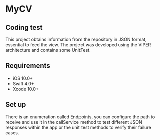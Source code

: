 # MyCV
## Coding test
This project obtains information from the repository in JSON format, essential to feed the view.
The project was developed using the VIPER architecture and contains some UnitTest.

## Requirements
- iOS 10.0+
- Swift 4.0+
- Xcode 10.0+

## Set up
There is an enumeration called Endpoints, you can configure the path to receive and use it in the callService method to test different JSON responses within the app or the unit test methods to verify their failure cases.

